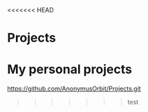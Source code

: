 <<<<<<< HEAD
# Projects
My personal projects
=======
https://github.com/AnonymusOrbit/Projects.git
>>>>>>> test
